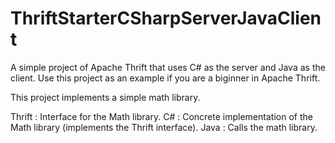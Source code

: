 ThriftStarterCSharpServerJavaClient
===================================

A simple project of Apache Thrift that uses C# as the server and Java as the client. Use this project as an example if you are a biginner in Apache Thrift.

This project implements a simple math library.

Thrift : Interface for the Math library.
C# : Concrete implementation of the Math library (implements the Thrift interface).
Java : Calls the math library. 
